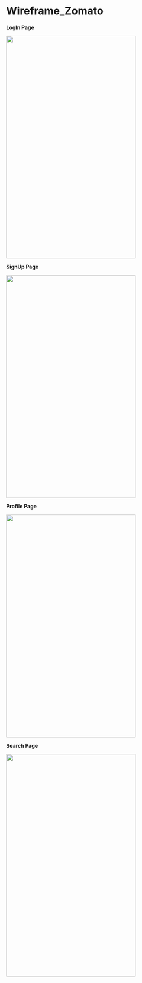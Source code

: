 # Wireframe_Zomato

**LogIn Page**

<img src="https://github.com/rutviprajapati16/Mockup_Zomato/assets/97946004/690680e7-34b4-4061-9f83-4135c762eb49" height="600" width="350">

**SignUp Page**

<img src="https://github.com/rutviprajapati16/Mockup_Zomato/assets/97946004/0721a792-80ac-45df-b594-3c51989a79a8" height="600" width="350">

**Profile Page**

<img src="https://github.com/rutviprajapati16/Mockup_Zomato/assets/97946004/0cbfb43a-e9e6-4955-9ca7-64b0953986f6" height="600" width="350">

**Search Page**

<img src="https://github.com/rutviprajapati16/Mockup_Zomato/assets/97946004/e48807e1-84fe-42c9-9e7b-42ac3a161b13" height="600" width="350">



